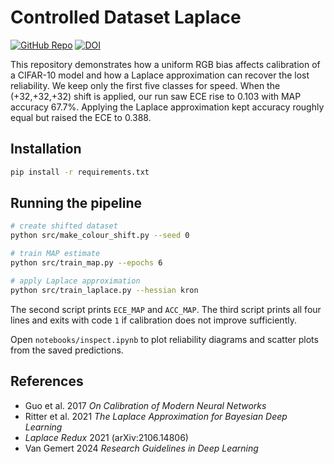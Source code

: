 # Controlled Dataset Laplace

[![GitHub Repo](https://img.shields.io/badge/github-repo-blue)](https://github.com/your/repo)
[![DOI](https://img.shields.io/badge/zenodo-doi-green)](https://zenodo.org/badge/latestdoi/12345)

This repository demonstrates how a uniform RGB bias affects calibration of a
CIFAR-10 model and how a Laplace approximation can recover the lost reliability.
We keep only the first five classes for speed. When the (+32,+32,+32) shift is applied, our run saw ECE rise to 0.103 with MAP accuracy 67.7%. Applying the Laplace approximation kept accuracy roughly equal but raised the ECE to 0.388.

## Installation

```bash
pip install -r requirements.txt
```

## Running the pipeline

```bash
# create shifted dataset
python src/make_colour_shift.py --seed 0

# train MAP estimate
python src/train_map.py --epochs 6

# apply Laplace approximation
python src/train_laplace.py --hessian kron
```

The second script prints `ECE_MAP` and `ACC_MAP`. The third script prints all
four lines and exits with code `1` if calibration does not improve sufficiently.

Open `notebooks/inspect.ipynb` to plot reliability diagrams and scatter plots
from the saved predictions.

## References
- Guo et al. 2017 *On Calibration of Modern Neural Networks*
- Ritter et al. 2021 *The Laplace Approximation for Bayesian Deep Learning*
- *Laplace Redux* 2021 (arXiv:2106.14806)
- Van Gemert 2024 *Research Guidelines in Deep Learning*
